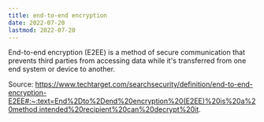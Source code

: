 ```yaml
---
title: end-to-end encryption
date: 2022-07-20
lastmod: 2022-07-20
---
```


End-to-end encryption (E2EE) is a method of secure communication that prevents third parties from accessing data while it's transferred from one end system or device to another.

Source: https://www.techtarget.com/searchsecurity/definition/end-to-end-encryption-E2EE#:~:text=End%2Dto%2Dend%20encryption%20(E2EE)%20is%20a%20method,intended%20recipient%20can%20decrypt%20it.
